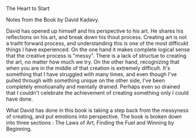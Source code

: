 The Heart to Start

Notes from the Book by David Kadavy.

David has opened up himself and his perspective to his art. He shares his reflections on his art, and break down his thout process. Creating art is not a traiht forward process, and understanding this is one of the most difficukt things I have experienced. On the one hand it makes complete logical sense that the creative process is "messy". There is a lack of structue to creating the art, no matter how much we try. On the other hand, recognizing that when you are in the middle of that creation is extremely difficult. It's something that I have struggled with many times, and even though I've pulled through with something unique on the other side, I've been completely emotioanally and mentally drained. Perhaps even so drained that I couldn't celebrate the achievement of creating something only I could have done.

What David has done in this book is taking a step back from the messyness of creating, and put emotions into perspective. The book is broken down into three sections : The Laws of Art, Finding the Fuel and Winning by Beginning.
